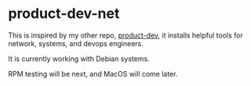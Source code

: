 # product-dev-net

This is inspired by my other repo,
[product-dev](https://github.com/pwilliams-ck/product-dev), it installs helpful
tools for network, systems, and devops engineers.

It is currently working with Debian systems.

RPM testing will be next, and MacOS will come later.
